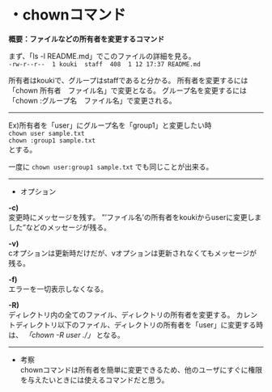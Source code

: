 # ・chownコマンド
**概要：ファイルなどの所有者を変更するコマンド**

まず、「ls -l README.md」でこのファイルの詳細を見る。  
`-rw-r--r--  1 kouki  staff  408  1 12 17:37 README.md`

所有者はkoukiで、グループはstaffであると分かる。
所有者を変更するには「chown 所有者　ファイル名」で変更となる。
グループ名を変更するには「chown :グループ名　ファイル名」で変更される。  
***
Ex)所有者を「user」にグループ名を「group1」と変更したい時  
`chown user sample.txt`  
`chown :group1 sample.txt`  
とする。

一度に
`chown user:group1 sample.txt`
でも同じことが出来る。
***
* オプション

**-c)**  
変更時にメッセージを残す。
”’ファイル名’の所有者をkoukiからuserに変更しました”などのメッセージが残る。

**-v)**  
cオプションは更新時だけだが、vオプションは更新されなくてもメッセージが残る。

**-f)**  
エラーを一切表示しなくなる。

**-R)**  
ディレクトリ内の全てのファイル、ディレクトリの所有者を変更する。
カレントディレクトリ以下のファイル、ディレクトリの所有者を「user」に変更する時は、
*「chown -R user ./」*
となる。
***
* 考察  
chownコマンドは所有者を簡単に変更できるため、他のユーザにすぐに権限を与えたいときには使えるコマンドだと思う。  
